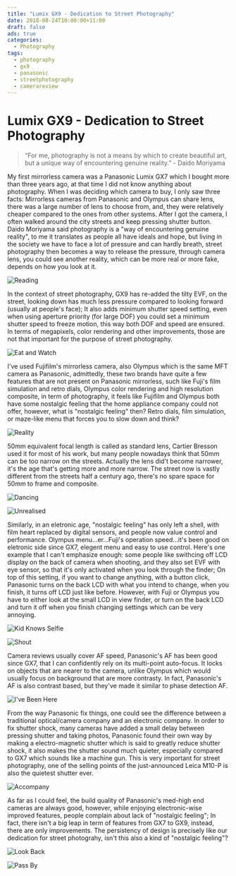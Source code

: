 ```yaml
---
title: "Lumix GX9 - Dedication to Street Photography"
date: 2018-08-24T10:00:00+11:00
draft: false
ads: true
categories:
  - Photography
tags:
  - photography
  - gx9
  - panasonic
  - streetphotography
  - camerareview
---
```


# Lumix GX9 - Dedication to Street Photography

> “For me, photography is not a means by which to create beautiful art, but a unique way of encountering genuine reality.” - Daido Moriyama

My first mirrorless camera was a Panasonic Lumix GX7 which I bought more than three years ago, at that time I did not know anything about photography. When I was deciding which camera to buy, I only saw three facts: Mirrorless cameras from Panasonic and Olympus can share lens, there was a large number of lens to choose from, and, they were relatively cheaper compared to the ones from other systems. After I got the camera, I often walked around the city streets and keep pressing shutter button. Daido Moriyama said photography is a "way of encountering genuine reality", to me it translates as people all have ideals and hope, but living in the society we have to face a lot of pressure and can hardly breath, street photography then becomes a way to release the pressure, through camera lens, you could see another reality, which can be more real or more fake, depends on how you look at it.

![Reading][gx9-1]

In the context of street photography, GX9 has re-added the tilty EVF, on the street, looking down has much less pressure compared to looking forward (usually at people's face); It also adds minimum shutter speed setting, even when using aperture priority (for large DOF) you could set a minimum shutter speed to freeze motion, this way both DOF and speed are ensured. In terms of megapixels, color rendering and other improvements, those are not that important for the purpose of street photography.

![Eat and Watch][gx9-2]

I've used Fujifilm's mirrorless camera, also Olympus which is the same MFT camera as Panasonic, admittedly, these two brands have quite a few features that are not present on Panasonic mirrorless, such like Fuji's film simulation and retro dials, Olympus color rendering and high resolution composite, in term of photography, it feels like Fujifilm and Olympus both have some nostalgic feeling that the home appliance company could not offer, however, what is "nostalgic feeling" then? Retro dials, film simulation, or maze-like menu that forces you to slow down and think?

![Reality][gx9-3]

50mm equivalent focal length is called as standard lens, Cartier Bresson used it for most of his work, but many people nowadays think that 50mm can be too narrow on the streets. Actually the lens did't become narrower, it's the age that's getting more and more narrow. The street now is vastly different from the streets half a century ago, there's no spare space for 50mm to frame and composite.

![Dancing][gx9-4]

![Unrealised][gx9-4a]

Similarly, in an eletronic age, "nostalgic feeling" has only left a shell, with film heart replaced by digital sensors, and people now value control and performance. Olympus menu…er…Fuji's operation speed…it's been good on eletronic side since GX7, elegent menu and easy to use control. Here's one example that I can't emphasize enough: some people like swithcing off LCD display on the back of camera when shooting, and they also set EVF with eye sensor, so that it's only activated when you look through the finder; On top of this setting, if you want to change anything, with a button click, Panasonic turns on the back LCD with what you intend to change, when you finish, it turns off LCD just like before. However, with Fuji or Olympus you have to either look at the small LCD in view finder, or turn on the back LCD and turn it off when you finish changing settings which can be very annoying.

![Kid Knows Selfie][gx9-5]

![Shout][gx9-10]

Camera reviews usually cover AF speed, Panasonic's AF has been good since GX7, that I can confidently rely on its multi-point auto-focus. It locks on objects that are nearer to the camera, unlike Olympus which would usually focus on background that are more contrasty. In fact, Panasonic's AF is also contrast based, but they've made it similar to phase detection AF.

![I've Been Here][gx9-6]

From the way Panasonic fix things, one could see the difference between a traditional optical/camera company and an electronic company. In order to fix shutter shock, many cameras have added a small delay between pressing shutter and taking photos, Panasonic found their own way by making a electro-magnetic shutter which is said to greatly reduce shutter shock, it also makes the shutter sound much quieter, especially compared to GX7 which sounds like a machine gun. This is very important for street photography, one of the selling points of the just-announced Leica M10-P is also the quietest shutter ever.

![Accompany][gx9-7]

As far as I could feel, the build quality of Panasonic's med-high end cameras are always good, however, while enjoying electronic-wise improved features, people complain about lack of "nostalgic feeling"; In fact, there isn't a big leap in term of features from GX7 to GX9, instead, there are only improvements. The persistency of design is precisely like our dedication for street photograhy, isn't this also a kind of "nostalgic feeling"?

![Look Back][gx9-8]

![Pass By][gx9-9]

[gx9-1]: /photos/2018/GX9_review/gx9_001_bor.jpg "GX9 Photo"
[gx9-2]: /photos/2018/GX9_review/gx9_002_bor.jpg "GX9 Photo"
[gx9-3]: /photos/2018/GX9_review/gx9_003_bor.jpg "GX9 Photo"
[gx9-4]: /photos/2018/GX9_review/gx9_004_bor.jpg "GX9 Photo"
[gx9-4a]: /photos/2018/GX9_review/gx9_004_1_bor.jpg "GX9 Photo"
[gx9-5]: /photos/2018/GX9_review/gx9_005_bor.jpg "GX9 Photo"
[gx9-6]: /photos/2018/GX9_review/gx9_006_bor.jpg "GX9 Photo"
[gx9-7]: /photos/2018/GX9_review/gx9_007_bor.jpg "GX9 Photo"
[gx9-8]: /photos/2018/GX9_review/gx9_008_bor.jpg "GX9 Photo"
[gx9-9]: /photos/2018/GX9_review/gx9_009_bor.jpg "GX9 Photo"
[gx9-10]: /photos/2018/GX9_review/gx9_010_bor.jpg "GX9 Photo"